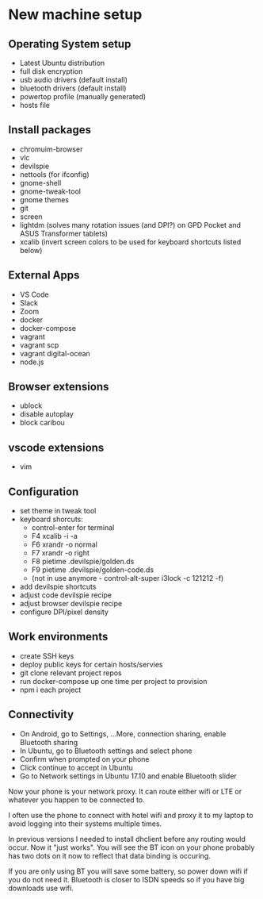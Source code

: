 # New machine setup

## Operating System setup

  - Latest Ubuntu distribution
  - full disk encryption
  - usb audio drivers (default install)
  - bluetooth drivers (default install)
  - powertop profile (manually generated)
  - hosts file

## Install packages

  - chromuim-browser
  - vlc
  - devilspie
  - nettools (for ifconfig)
  - gnome-shell
  - gnome-tweak-tool
  - gnome themes
  - git
  - screen
  - lightdm (solves many rotation issues (and DPI?) on GPD Pocket and ASUS Transformer tablets)
  - xcalib (invert screen colors to be used for keyboard shortcuts listed below)

## External Apps

  - VS Code
  - Slack
  - Zoom
  - docker
  - docker-compose
  - vagrant
  - vagrant scp
  - vagrant digital-ocean
  - node.js

## Browser extensions

 - ublock
 - disable autoplay
 - block caribou

## vscode extensions

  - vim

## Configuration

 - set theme in tweak tool
 - keyboard shorcuts:
   - control-enter for terminal
   - F4 xcalib -i -a
   - F6 xrandr -o normal
   - F7 xrandr -o right
   - F8 pietime .devilspie/golden.ds
   - F9 pietime .devilspie/golden-code.ds
   - (not in use anymore - control-alt-super  i3lock -c 121212 -f)
 - add devilspie shortcuts
 - adjust code devilspie recipe
 - adjust browser devilspie recipe
 - configure DPI/pixel density 

## Work environments
  - create SSH keys
  - deploy public keys for certain hosts/servies
  - git clone relevant project repos
  - run docker-compose up one time per project to provision
  - npm i each project

## Connectivity

  - On Android, go to Settings, ...More, connection sharing, enable Bluetooth sharing
  - In Ubuntu, go to Bluetooth settings and select phone
  - Confirm when prompted on your phone
  - Click continue to accept in Ubuntu
  - Go to Network settings in Ubuntu 17.10 and enable Bluetooth slider

Now your phone is your network proxy. It can route either wifi or LTE or whatever you happen to be connected to.

I often use the phone to connect with hotel wifi and proxy it to my laptop to avoid logging into their systems multiple times.

In previous versions I needed to install dhclient before any
routing would occur. Now it "just works". You will see the BT icon on your phone probably has two dots on it now to reflect that data binding is occuring.

If you are only using BT you will save some battery, so power down wifi if you do not need it. Bluetooth is closer to ISDN speeds so if you have big downloads use wifi.
